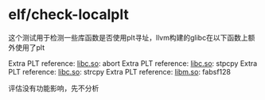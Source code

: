 # elf/check-localplt

这个测试用于检测一些库函数是否使用plt寻址，llvm构建的glibc在以下函数上额外使用了plt

Extra PLT reference: [libc.so](http://libc.so/): abort
Extra PLT reference: [libc.so](http://libc.so/): stpcpy
Extra PLT reference: [libc.so](http://libc.so/): strcpy
Extra PLT reference: [libm.so](http://libm.so/): fabsf128

评估没有功能影响，先不分析